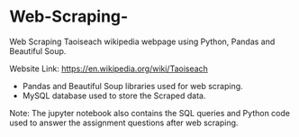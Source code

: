 # Web-Scraping-
Web Scraping Taoiseach wikipedia webpage using Python, Pandas and Beautiful Soup.

Website Link:
https://en.wikipedia.org/wiki/Taoiseach

- Pandas and Beautiful Soup libraries used for web scraping.
- MySQL database used to store the Scraped data.

Note: The jupyter notebook also contains the SQL queries and Python code used to answer the assignment questions after web scraping.
